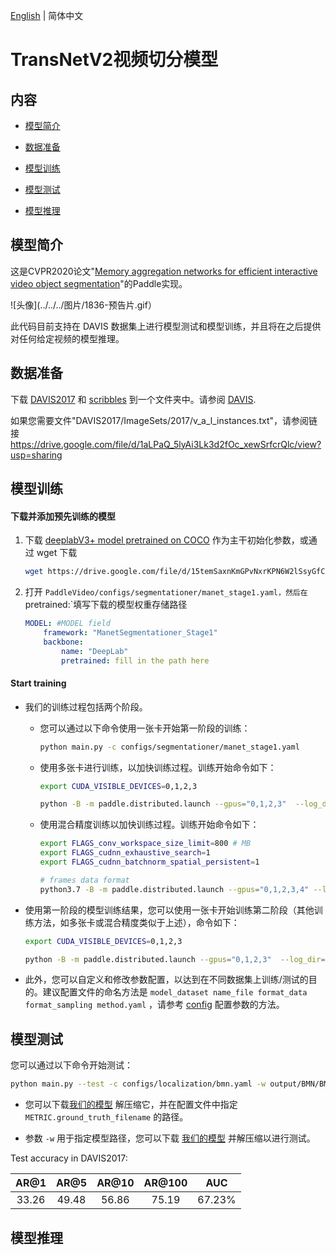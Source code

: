 [English](../../../en/model_zoo/partition/manet.md) | 简体中文

# TransNetV2视频切分模型

## 内容

- [模型简介](#模型简介)

- [数据准备](#数据准备)

- [模型训练](#模型训练)

- [模型测试](#模型测试)

- [模型推理](#模型推理)




## 模型简介

这是CVPR2020论文"[Memory aggregation networks for efficient interactive video object segmentation](https://arxiv.org/abs/2003.13246)"的Paddle实现。

![头像](../../../图片/1836-预告片.gif）

此代码目前支持在 DAVIS 数据集上进行模型测试和模型训练，并且将在之后提供对任何给定视频的模型推理。


## 数据准备

下载 [DAVIS2017](https://data.vision.ee.ethz.ch/csergi/share/davis/DAVIS-2017-trainval-480p.zip) 和 [scribbles](https://data.vision.ee.ethz.ch/csergi/share/DAVIS-Interactive/DAVIS-2017-scribbles-trainval.zip) 到一个文件夹中。请参阅 [DAVIS](https://davischallenge.org/davis2017/code.html).

如果您需要文件"DAVIS2017/ImageSets/2017/v_a_l_instances.txt"，请参阅链接 https://drive.google.com/file/d/1aLPaQ_5lyAi3Lk3d2fOc_xewSrfcrQlc/view?usp=sharing


## 模型训练

#### 下载并添加预先训练的模型

1. 下载  [deeplabV3+ model pretrained on COCO](https://drive.google.com/file/d/15temSaxnKmGPvNxrKPN6W2lSsyGfCtTB/view?usp=sharing) 作为主干初始化参数，或通过 wget 下载

   ```bash
   wget https://drive.google.com/file/d/15temSaxnKmGPvNxrKPN6W2lSsyGfCtTB/view?usp=sharing
   ```

2. 打开 `PaddleVideo/configs/segmentationer/manet_stage1.yaml，然后在`pretrained:`填写下载的模型权重存储路径

   ```yaml
   MODEL: #MODEL field
       framework: "ManetSegmentationer_Stage1"
       backbone:
           name: "DeepLab"
           pretrained: fill in the path here
   ```

#### Start training

- 我们的训练过程包括两个阶段。

  - 您可以通过以下命令使用一张卡开始第一阶段的训练：

    ```bash
    python main.py -c configs/segmentationer/manet_stage1.yaml
    ```

  - 使用多张卡进行训练，以加快训练过程。训练开始命令如下：

    ```bash
    export CUDA_VISIBLE_DEVICES=0,1,2,3

    python -B -m paddle.distributed.launch --gpus="0,1,2,3"  --log_dir=log_manet_stage1 main.py -c configs/segmentationer/manet_stage1.yaml
    ```

  - 使用混合精度训练以加快训练过程。训练开始命令如下：

    ```bash
    export FLAGS_conv_workspace_size_limit=800 # MB
    export FLAGS_cudnn_exhaustive_search=1
    export FLAGS_cudnn_batchnorm_spatial_persistent=1

    # frames data format
    python3.7 -B -m paddle.distributed.launch --gpus="0,1,2,3,4" --log_dir=log_manet_stage1 main.py --amp -c configs/segmentationer/manet_stage1.yaml
    ```

- 使用第一阶段的模型训练结果，您可以使用一张卡开始训练第二阶段（其他训练方法，如多张卡或混合精度类似于上述），命令如下：

  ```bash
  export CUDA_VISIBLE_DEVICES=0,1,2,3

  python -B -m paddle.distributed.launch --gpus="0,1,2,3"  --log_dir=log_manet_stage1 main.py  --validate -c configs/segmentationer/manet_stage2.yaml
  ```

- 此外，您可以自定义和修改参数配置，以达到在不同数据集上训练/测试的目的。建议配置文件的命名方法是 `model_dataset name_file format_data format_sampling method.yaml` ，请参考 [config](../../tutorials/config.md) 配置参数的方法。




## 模型测试

您可以通过以下命令开始测试：

```bash
python main.py --test -c configs/localization/bmn.yaml -w output/BMN/BMN_epoch_00009.pdparams -o DATASET.test_batch_size=1
```

- 您可以下载[我们的模型](https://drive.google.com/file/d/1JjYNha40rtEYKKKFtDv06myvpxagl5dW/view?usp=sharing) 解压缩它，并在配置文件中指定`METRIC.ground_truth_filename` 的路径。

- 参数 `-w` 用于指定模型路径，您可以下载 [我们的模型](https://drive.google.com/file/d/1JjYNha40rtEYKKKFtDv06myvpxagl5dW/view?usp=sharing) 并解压缩以进行测试。


Test accuracy in DAVIS2017:

| AR@1  | AR@5  | AR@10 | AR@100 |  AUC   |
| :---: | :---: | :---: | :----: | :----: |
| 33.26 | 49.48 | 56.86 | 75.19  | 67.23% |


##


## 模型推理

